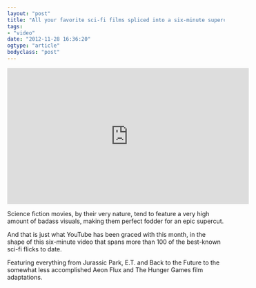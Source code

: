 ```yaml
---
layout: "post"
title: "All your favorite sci-fi films spliced into a six-minute supercut"
tags: 
- "video"
date: "2012-11-28 16:36:20"
ogtype: "article"
bodyclass: "post"
---
```


<iframe allowfullscreen="" frameborder="0" height="315" src="http://www.youtube.com/embed/w2gXF72Ie-4" width="560"></iframe>

Science fiction movies, by their very nature, tend to feature a very high amount of badass visuals, making them perfect fodder for an epic supercut.

And that is just what YouTube has been graced with this month, in the shape of this six-minute video that spans more than 100 of the best-known sci-fi flicks to date.

Featuring everything from Jurassic Park, E.T. and Back to the Future to the somewhat less accomplished Aeon Flux and The Hunger Games film adaptations.